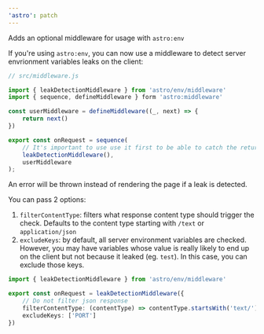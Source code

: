```yaml
---
'astro': patch
---
```


Adds an optional middleware for usage with `astro:env`

If you're using `astro:env`, you can now use a middleware to detect server envrionment variables leaks on the client:

```ts
// src/middleware.js

import { leakDetectionMiddleware } from 'astro/env/middleware'
import { sequence, defineMiddleware } form 'astro:middleware'

const userMiddleware = defineMiddleware((_, next) => {
	return next()
})

export const onRequest = sequence(
	// It's important to use use it first to be able to catch the returned response last
	leakDetectionMiddleware(),
	userMiddleware
);
```

An error will be thrown instead of rendering the page if a leak is detected.

You can pass 2 options:

1. `filterContentType`: filters what response content type should trigger the check. Defaults to the content type starting with `/text` or `application/json` 
2. `excludeKeys`: by default, all server environment variables are checked. However, you may have variables whose value is really likely to end up on the client but not because it leaked (eg. `test`). In this case, you can exclude those keys.

```ts
import { leakDetectionMiddleware } from 'astro/env/middleware'

export const onRequest = leakDetectionMiddleware({
    // Do not filter json response
    filterContentType: (contentType) => contentType.startsWith('text/'),
    excludeKeys: ['PORT']
})
```